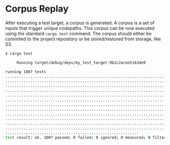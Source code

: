 # Corpus Replay

After executing  a test target, a corpus is generated. A corpus is a set of inputs that trigger unique codepaths. This corpus can be now executed using the standard `cargo test` command. The corpus should either be commited to the project repository or be stored/restored from storage, like S3.

```bash
$ cargo test

     Running target/debug/deps/my_test_target-9b2c2acee51634e0

running 1007 tests
...............................................................................
...............................................................................
...............................................................................
...............................................................................
...............................................................................
...............................................................................
...............................................................................
...............................................................................
...............................................................................
...............................................................................
...............................................................................
...............................................................................
...........................................................
test result: ok. 1007 passed; 0 failed; 0 ignored; 0 measured; 0 filtered out
```
